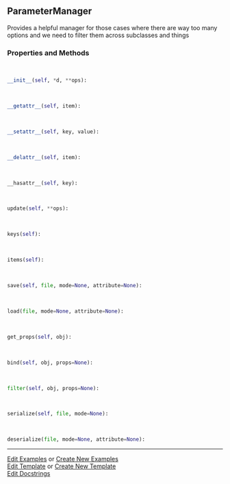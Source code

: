 ## <a id="McUtils.Scaffolding.Configurations.ParameterManager">ParameterManager</a>
Provides a helpful manager for those cases where
there are way too many options and we need to filter
them across subclasses and things

### Properties and Methods
<a id="McUtils.Scaffolding.Configurations.ParameterManager.__init__" class="docs-object-method">&nbsp;</a>
```python
__init__(self, *d, **ops): 
```

<a id="McUtils.Scaffolding.Configurations.ParameterManager.__getattr__" class="docs-object-method">&nbsp;</a>
```python
__getattr__(self, item): 
```

<a id="McUtils.Scaffolding.Configurations.ParameterManager.__setattr__" class="docs-object-method">&nbsp;</a>
```python
__setattr__(self, key, value): 
```

<a id="McUtils.Scaffolding.Configurations.ParameterManager.__delattr__" class="docs-object-method">&nbsp;</a>
```python
__delattr__(self, item): 
```

<a id="McUtils.Scaffolding.Configurations.ParameterManager.__hasattr__" class="docs-object-method">&nbsp;</a>
```python
__hasattr__(self, key): 
```

<a id="McUtils.Scaffolding.Configurations.ParameterManager.update" class="docs-object-method">&nbsp;</a>
```python
update(self, **ops): 
```

<a id="McUtils.Scaffolding.Configurations.ParameterManager.keys" class="docs-object-method">&nbsp;</a>
```python
keys(self): 
```

<a id="McUtils.Scaffolding.Configurations.ParameterManager.items" class="docs-object-method">&nbsp;</a>
```python
items(self): 
```

<a id="McUtils.Scaffolding.Configurations.ParameterManager.save" class="docs-object-method">&nbsp;</a>
```python
save(self, file, mode=None, attribute=None): 
```

<a id="McUtils.Scaffolding.Configurations.ParameterManager.load" class="docs-object-method">&nbsp;</a>
```python
load(file, mode=None, attribute=None): 
```

<a id="McUtils.Scaffolding.Configurations.ParameterManager.get_props" class="docs-object-method">&nbsp;</a>
```python
get_props(self, obj): 
```

<a id="McUtils.Scaffolding.Configurations.ParameterManager.bind" class="docs-object-method">&nbsp;</a>
```python
bind(self, obj, props=None): 
```

<a id="McUtils.Scaffolding.Configurations.ParameterManager.filter" class="docs-object-method">&nbsp;</a>
```python
filter(self, obj, props=None): 
```

<a id="McUtils.Scaffolding.Configurations.ParameterManager.serialize" class="docs-object-method">&nbsp;</a>
```python
serialize(self, file, mode=None): 
```

<a id="McUtils.Scaffolding.Configurations.ParameterManager.deserialize" class="docs-object-method">&nbsp;</a>
```python
deserialize(file, mode=None, attribute=None): 
```





___

[Edit Examples](https://github.com/McCoyGroup/McUtils/edit/edit/ci/examples/ci/docs/McUtils/Scaffolding/Configurations/ParameterManager.md) or 
[Create New Examples](https://github.com/McCoyGroup/McUtils/new/edit/?filename=ci/examples/ci/docs/McUtils/Scaffolding/Configurations/ParameterManager.md) <br/>
[Edit Template](https://github.com/McCoyGroup/McUtils/edit/edit/ci/docs/ci/docs/McUtils/Scaffolding/Configurations/ParameterManager.md) or 
[Create New Template](https://github.com/McCoyGroup/McUtils/new/edit/?filename=ci/docs/templates/ci/docs/McUtils/Scaffolding/Configurations/ParameterManager.md) <br/>
[Edit Docstrings](https://github.com/McCoyGroup/McUtils/edit/edit/McUtils/Scaffolding/Configurations.py?message=Update%20Docs)